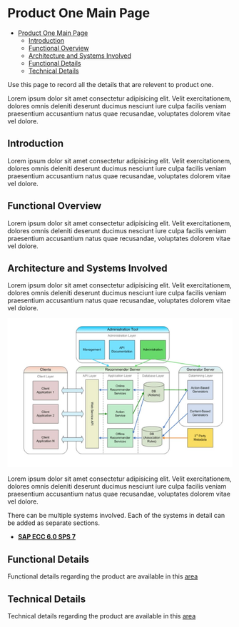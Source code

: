 # Product One Main Page


<!-- @import "[TOC]" {cmd="toc" depthFrom=2 depthTo=6 orderedList=false} -->

<!-- code_chunk_output -->

- [Product One Main Page](#product-one-main-page)
  - [Introduction](#introduction)
  - [Functional Overview](#functional-overview)
  - [Architecture and Systems Involved](#architecture-and-systems-involved)
  - [Functional Details](#functional-details)
  - [Technical Details](#technical-details)

<!-- /code_chunk_output -->


Use this page to record all the details that are relevent to product one.

Lorem ipsum dolor sit amet consectetur adipisicing elit. Velit exercitationem, dolores omnis deleniti deserunt ducimus nesciunt iure culpa facilis veniam praesentium accusantium natus quae recusandae, voluptates dolorem vitae vel dolore.

## Introduction

Lorem ipsum dolor sit amet consectetur adipisicing elit. Velit exercitationem, dolores omnis deleniti deserunt ducimus nesciunt iure culpa facilis veniam praesentium accusantium natus quae recusandae, voluptates dolorem vitae vel dolore.

## Functional Overview
Lorem ipsum dolor sit amet consectetur adipisicing elit. Velit exercitationem, dolores omnis deleniti deserunt ducimus nesciunt iure culpa facilis veniam praesentium accusantium natus quae recusandae, voluptates dolorem vitae vel dolore.

## Architecture and Systems Involved
Lorem ipsum dolor sit amet consectetur adipisicing elit. Velit exercitationem, dolores omnis deleniti deserunt ducimus nesciunt iure culpa facilis veniam praesentium accusantium natus quae recusandae, voluptates dolorem vitae vel dolore.

![Architecture](./images/architecture.jpg)

Lorem ipsum dolor sit amet consectetur adipisicing elit. Velit exercitationem, dolores omnis deleniti deserunt ducimus nesciunt iure culpa facilis veniam praesentium accusantium natus quae recusandae, voluptates dolorem vitae vel dolore.

There can be multiple systems involved. Each of the systems in detail can be added as separate sections.

- [**SAP ECC 6.0 SPS 7**](../systemOverview/Backend/SAP/readme.md)

## Functional Details
Functional details regarding the product are available in this [area](./funcDetails/product1FuncDetails/readme.md)
## Technical Details
Technical details regarding the product are available in this [area](./techDetails/product1TechDetails/readme.md)